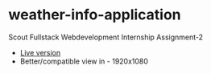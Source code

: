 # weather-info-application
Scout Fullstack Webdevelopment Internship Assignment-2
- [Live version](https://ganeshjampa.github.io/weather-info-application/)
- Better/compatible view in - 1920x1080
